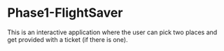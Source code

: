 # Phase1-FlightSaver
This is an interactive application where the user can pick two places and get provided with a ticket (if there is one).
